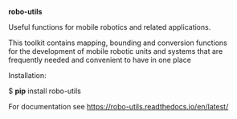 **robo-utils** 


Useful functions for mobile robotics 
and related applications.

This toolkit contains mapping, bounding and conversion functions\
for the development of mobile robotic units and systems that are\
frequently needed and convenient to have in one place



Installation:

$ **pip** install robo-utils


For documentation see https://robo-utils.readthedocs.io/en/latest/







